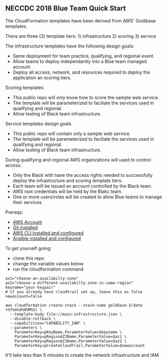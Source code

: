 ## NECCDC 2018 Blue Team Quick Start

The CloudFormation templates have been derived from AWS' Goldbase templates.

There are three (3) template tiers: 1) infrastructure 2) scoring 3) service

The infrastructure templates have the following design goals:
* Same deployment for team practice, qualifying, and regional event.
* Allow teams to deploy independantly into a Blue team managed account.
* Deploy all access, network, and resources required to deploy the application an scoring tiers.

Scoring templates
* This public repo will only know how to score the sample web service.
* The template will be parameterized to faciliate the services used in qualifying and regional.
* Allow testing of Black team infrastructure.

Service templates design goals
* This public repo will contain only a sample web service.
* The template will be parameterized to faciliate the services used in qualifying and regional.
* Allow testing of Black team infrastructure.

During qualifying and regional AWS organizations will used to control access.
* Only the Black with have the access rights needed to successfully deploy the infrastructure and scoring template tiers.
* Each team will be issued an account controlled by the Black team.
* AWS root credentials will be held by the Blakc team.
* One or more users/roles will be created to allow Blue teams to manage their services.

Prereqs:

* [AWS Account](https://aws.amazon.com/)
* [Git installed](https://git-scm.com/book/en/v2/Getting-Started-Installing-Git)
* [AWS CLI installed and configured](http://docs.aws.amazon.com/cli/latest/userguide/installing.html)
* [Ansible installed and configured](http://docs.ansible.com/ansible/latest/intro_installation.html)


To get yourself going:

* clone this repo
* change the variable values below
* run the cloudformation command

```keyname="your-ec2-keypair-name"
az1="choose-an-availabilty-zone"
az2="choose-a-different-availabilty-zone-in-same-region"
keyname="your-keypair"
# if you already have cloudtrail set up, leave this as false
newaccount=false

aws cloudformation create-stack --stack-name goldbase-$(date +%Y%m%d%H%M%S) \
  --template-body file://main-infrastructure.json \
  --disable-rollback \
  --capabilities="CAPABILITY_IAM" \
  --parameters \
    ParameterKey=pKeyName,ParameterValue=$keyname \
    ParameterKey=pRegionAZ2Name,ParameterValue=$az1 \
    ParameterKey=pRegionAZ1Name,ParameterValue=$az2 \
    ParameterKey=pCreateCloudTrail,ParameterValue=$newaccount
```

It'll take less than 5 minutes to create the network infrastructure and IAM 
